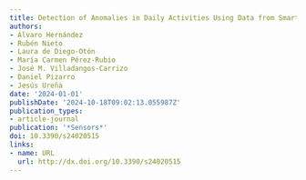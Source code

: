 ```yaml
---
title: Detection of Anomalies in Daily Activities Using Data from Smart Meters
authors:
- Álvaro Hernández
- Rubén Nieto
- Laura de Diego-Otón
- María Carmen Pérez-Rubio
- José M. Villadangos-Carrizo
- Daniel Pizarro
- Jesús Ureña
date: '2024-01-01'
publishDate: '2024-10-18T09:02:13.055987Z'
publication_types:
- article-journal
publication: '*Sensors*'
doi: 10.3390/s24020515
links:
- name: URL
  url: http://dx.doi.org/10.3390/s24020515
---
```

